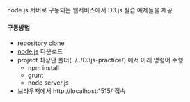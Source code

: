 node.js 서버로 구동되는 웹서비스에서 D3.js 실습 예제들을 제공

#### 구동방법
- repository clone
- [node.js](https://nodejs.org/ko/) 다운로드
- project 최상단 폴더(../../D3js-practice/) 에서 아래 명령어 수행
   - npm install
   - grunt
   - node server.js
- 브라우저에서 http://localhost:1515/ 접속